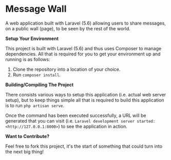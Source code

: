 # Message Wall
A web application built with Laravel (5.6) allowing users to share messages, on a public wall (page), to be seen by the rest of the world.

**Setup Your Environment**

This project is built with Laravel (5.6) and thus uses Composer to manage dependencies.
All that is required for you to get your environment up and running is as follows:
1.  Clone the repository into a location of your choice.
2.  Run `composer install`.

**Building/Compiling The Project**

There consists various ways to setup this application (i.e. actual web server setup), but to keep things simple all that is required to build this application is to run `php artisan serve`.

Once the command has been executed successfully, a URL will be generated that you can visit (i.e. `Laravel development server started: <http://127.0.0.1:8000>`) to see the application in action.

**Want to Contribute?**

Feel free to fork this project, it's the start of something that could turn into the next big thing!
